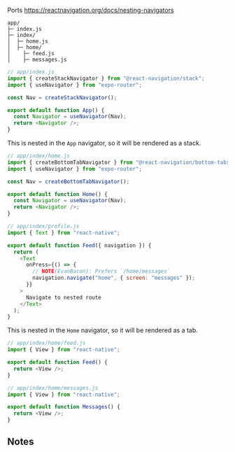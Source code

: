 Ports https://reactnavigation.org/docs/nesting-navigators

```
app/
├─ index.js
├─ index/
│  ├─ home.js
│  ├─ home/
│    ├─ feed.js
│    ├─ messages.js
```

```js
// app/index.js
import { createStackNavigator } from "@react-navigation/stack";
import { useNavigator } from "expo-router";

const Nav = createStackNavigator();

export default function App() {
  const Navigator = useNavigator(Nav);
  return <Navigator />;
}
```

This is nested in the `App` navigator, so it will be rendered as a stack.

```js
// app/index/home.js
import { createBottomTabNavigator } from "@react-navigation/bottom-tabs";
import { useNavigator } from "expo-router";

const Nav = createBottomTabNavigator();

export default function Home() {
  const Navigator = useNavigator(Nav);
  return <Navigator />;
}
```

```js
// app/index/profile.js
import { Text } from "react-native";

export default function Feed({ navigation }) {
  return (
    <Text
      onPress={() => {
        // NOTE(EvanBacon): Prefers `/home/messages`
        navigation.navigate("home", { screen: "messages" });
      }}
    >
      Navigate to nested route
    </Text>
  );
}
```

This is nested in the `Home` navigator, so it will be rendered as a tab.

```js
// app/index/home/feed.js
import { View } from "react-native";

export default function Feed() {
  return <View />;
}
```

```js
// app/index/home/messages.js
import { View } from "react-native";

export default function Messages() {
  return <View />;
}
```

## Notes
